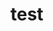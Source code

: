 # test
<!DOCTYPE html>
<html lang="en">
<head>
    <meta charset="UTF-8">
    <meta name="viewport" content="width=device-width, initial-scale=1.0">
    <style>
        .accordion {
            display: flex;
            flex-direction: column;
            width: 300px;
            margin: 20px;
        }

        .accordion input {
            display: none;
        }

        .accordion label {
            background-color: #ddd;
            padding: 10px;
            cursor: pointer;
            user-select: none;
        }

        .accordion-content {
            display: none;
            padding: 10px;
            border-top: 1px solid #ccc;
        }

        .accordion input:checked + label + .accordion-content {
            display: block;
        }

        table {
            width: 100%;
            border-collapse: collapse;
            margin-top: 10px;
        }

        th, td {
            border: 1px solid #ddd;
            padding: 8px;
            text-align: left;
        }
    </style>
</head>
<body>

    <div class="accordion">
        <input type="checkbox" id="section1">
        <label for="section1">Section 1</label>
        <div class="accordion-content">
            <table>
                <tr>
                    <th>Header 1</th>
                    <th>Header 2</th>
                </tr>
                <tr>
                    <td>Data 1</td>
                    <td>Data 2</td>
                </tr>
            </table>
        </div>
    </div>

    <div class="accordion">
        <input type="checkbox" id="section2">
        <label for="section2">Section 2</label>
        <div class="accordion-content">
            <table>
                <tr>
                    <th>Header A</th>
                    <th>Header B</th>
                </tr>
                <tr>
                    <td>Data A</td>
                    <td>Data B</td>
                </tr>
            </table>
        </div>
    </div>

</body>
</html>
